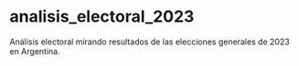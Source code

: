# analisis_electoral_2023
Análisis electoral mirando resultados de las elecciones generales de 2023 en Argentina.

